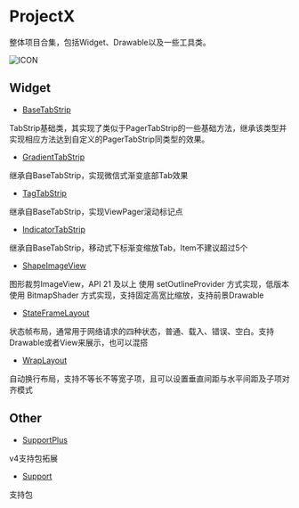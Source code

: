 # ProjectX
  整体项目合集，包括Widget、Drawable以及一些工具类。
  
![ICON](https://github.com/AlexMofer/ProjectX/blob/master/ProjectX.png)
  
## Widget
- [BaseTabStrip](https://github.com/AlexMofer/ProjectX/tree/master/basetabstrip)

TabStrip基础类，其实现了类似于PagerTabStrip的一些基础方法，继承该类型并实现相应方法达到自定义的PagerTabStrip同类型的效果。

- [GradientTabStrip](https://github.com/AlexMofer/ProjectX/tree/master/gradienttabstrip)

继承自BaseTabStrip，实现微信式渐变底部Tab效果

- [TagTabStrip](https://github.com/AlexMofer/ProjectX/tree/master/tagtabstrip)

继承自BaseTabStrip，实现ViewPager滚动标记点

- [IndicatorTabStrip](https://github.com/AlexMofer/ProjectX/tree/master/indicatortabstrip)

继承自BaseTabStrip，移动式下标渐变缩放Tab，Item不建议超过5个

- [ShapeImageView](https://github.com/AlexMofer/ProjectX/tree/master/shapeimageview)

图形裁剪ImageView，API 21 及以上 使用 setOutlineProvider 方式实现，低版本使用 BitmapShader 方式实现，支持固定高宽比缩放，支持前景Drawable

- [StateFrameLayout](https://github.com/AlexMofer/ProjectX/tree/master/stateframelayout)

状态帧布局，通常用于网络请求的四种状态，普通、载入、错误、空白。支持Drawable或者View来展示，也可以混搭

- [WrapLayout](https://github.com/AlexMofer/ProjectX/tree/master/wraplayout)

自动换行布局，支持不等长不等宽子项，且可以设置垂直间距与水平间距及子项对齐模式

## Other
- [SupportPlus](https://github.com/AlexMofer/ProjectX/tree/master/supportplus)

v4支持包拓展

- [Support](https://github.com/AlexMofer/ProjectX/tree/master/support)

支持包
